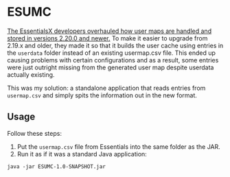 # ESUMC
[The EssentialsX developers overhauled how user maps are handled and stored in versions 2.20.0 and newer.](https://hangar.papermc.io/EssentialsX/Essentials/versions/2.20.0#usermap-storage-and-cache-changes) To make it easier to upgrade from 2.19.x and older, they made it so that it builds the user cache using entries in the `userdata` folder instead of an existing usermap.csv file. This ended up causing problems with certain configurations and as a result, some entries were just outright missing from the generated user map despite userdata actually existing.

This was my solution: a standalone application that reads entries from `usermap.csv` and simply spits the information out in the new format.

## Usage
Follow these steps:
1. Put the `usermap.csv` file from Essentials into the same folder as the JAR.
2. Run it as if it was a standard Java application:
```none
java -jar ESUMC-1.0-SNAPSHOT.jar
```
